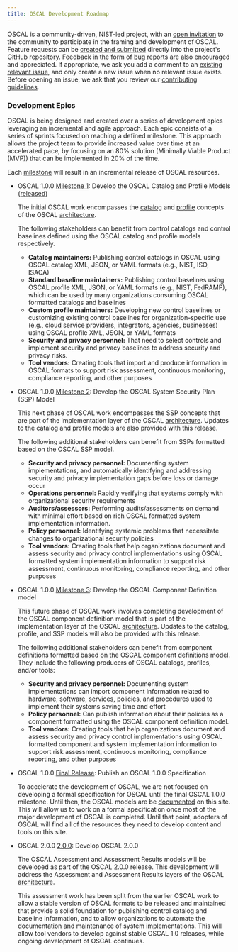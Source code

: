 ```yaml
---
title: OSCAL Development Roadmap
---
```


OSCAL is a community-driven, NIST-led project, with an [open invitation](https://github.com/usnistgov/OSCAL/blob/master/CONTRIBUTING.md) to the community to participate in the framing and development of OSCAL. Feature requests can be [created and submitted](https://github.com/usnistgov/OSCAL/issues/new?assignees=&labels=User+Story%2C+enhancement&template=feature_request.md) directly into the project's GitHub repository. Feedback in the form of [bug reports](https://github.com/usnistgov/OSCAL/issues/new?assignees=&labels=bug&template=bug_report.md) are also encouraged and appreciated. If appropriate, we ask you add a comment to an [existing relevant issue](https://github.com/usnistgov/OSCAL/issues), and only create a new issue when no relevant issue exists. Before opening an issue, we ask that you review our [contributing guidelines](https://github.com/usnistgov/OSCAL/blob/master/CONTRIBUTING.md).

### Development Epics

OSCAL is being designed and created over a series of development epics leveraging an incremental and agile approach. Each epic consists of a series of sprints focused on reaching a defined milestone. This approach allows the project team to provide increased value over time at an accelerated pace, by focusing on an 80% solution (Minimally Viable Product (MVP)) that can be implemented in 20% of the time.

Each [milestone](https://github.com/usnistgov/OSCAL/milestones) will result in an incremental release of OSCAL resources.

- OSCAL 1.0.0 [Milestone 1](https://github.com/usnistgov/OSCAL/milestone/1): Develop the OSCAL Catalog and Profile Models ([released](https://github.com/usnistgov/OSCAL/releases/tag/v1.0.0-milestone1))

  The initial OSCAL work encompasses the [catalog](/learnmore/architecture/catalog/) and [profile](/learnmore/architecture/profile/) concepts of the OSCAL [architecture](/learnmore/architecture/).

  The following stakeholders can benefit from control catalogs and control baselines defined using the OSCAL catalog and profile models respectively.

  - **Catalog maintainers:** Publishing control catalogs in OSCAL using OSCAL catalog XML, JSON, or YAML formats (e.g., NIST, ISO, ISACA)
  - **Standard baseline maintainers:** Publishing control baselines using OSCAL profile XML, JSON, or YAML formats (e.g., NIST, FedRAMP), which can be used by many organizations consuming OSCAL formatted catalogs and baselines
  - **Custom profile maintainers:** Developing new control baselines or customizing existing control baselines for organization-specific use (e.g., cloud service providers, integrators, agencies, businesses) using OSCAL profile XML, JSON, or YAML formats
  - **Security and privacy personnel:** That need to select controls and implement security and privacy baselines to address security and privacy risks.
  - **Tool vendors:** Creating tools that import and produce information in OSCAL formats to support risk assessment, continuous monitoring, compliance reporting, and other purposes

- OSCAL 1.0.0 [Milestone 2](https://github.com/usnistgov/OSCAL/milestone/2): Develop the OSCAL System Security Plan (SSP) Model

  This next phase of OSCAL work encompasses the SSP concepts that are part of the implementation layer of the OSCAL [architecture](/learnmore/architecture/). Updates to the catalog and profile models are also provided with this release.

  The following additional stakeholders can benefit from SSPs formatted based on the OSCAL SSP model.

  - **Security and privacy personnel:** Documenting system implementations, and automatically identifying and addressing security and privacy implementation gaps before loss or damage occur
  - **Operations personnel:** Rapidly verifying that systems comply with organizational security requirements
  - **Auditors/assessors:** Performing audits/assessments on demand with minimal effort based on rich OSCAL formatted system implementation information.
  - **Policy personnel:** Identifying systemic problems that necessitate changes to organizational security policies
  - **Tool vendors:** Creating tools that help organizations document and assess security and privacy control implementations using OSCAL formatted system implementation information to support risk assessment, continuous monitoring, compliance reporting, and other purposes

- OSCAL 1.0.0 [Milestone 3](https://github.com/usnistgov/OSCAL/milestone/3): Develop the OSCAL Component Definition model

  This future phase of OSCAL work involves completing development of the OSCAL component definition model that is part of the implementation layer of the OSCAL [architecture](/learnmore/architecture/). Updates to the catalog, profile, and SSP models will also be provided with this release.

  The following additional stakeholders can benefit from component definitions formatted based on the OSCAL component definitions model. They include the following producers of OSCAL catalogs, profiles, and/or tools:

  - **Security and privacy personnel:** Documenting system implementations can import component information related to hardware, software, services, policies, and procedures used to implement their systems saving time and effort
  - **Policy personnel:** Can publish information about their policies as a component formatted using the OSCAL component definition model.
  - **Tool vendors:** Creating tools that help organizations document and assess security and privacy control implementations using OSCAL formatted component and system implementation information to support risk assessment, continuous monitoring, compliance reporting, and other purposes

- OSCAL 1.0.0 [Final Release](https://github.com/usnistgov/OSCAL/milestone/4): Publish an OSCAL 1.0.0 Specification

  To accelerate the development of OSCAL, we are not focused on developing a formal specification for OSCAL until the final OSCAL 1.0.0 milestone. Until then, the OSCAL models are be [documented](/documentation/schema/) on this site. This will allow us to work on a formal specification once most of the major development of OSCAL is completed. Until that point, adopters of OSCAL will find all of the resources they need to develop content and tools on this site.

- OSCAL 2.0.0 [2.0.0](https://github.com/usnistgov/OSCAL/milestone/5): Develop OSCAL 2.0.0

  The OSCAL Assessment and Assessment Results models will be developed as part of the OSCAL 2.0.0 release. This development will address the Assessment and Assessment Results layers of the OSCAL [architecture](/learnmore/architecture/).

  This assessment work has been split from the earlier OSCAL work to allow a stable version of OSCAL formats to be released and maintained that provide a solid foundation for publishing control catalog and baseline information, and to allow organizations to automate the documentation and maintenance of system implementations. This will allow tool vendors to develop against stable OSCAL 1.0 releases, while ongoing development of OSCAL continues.
